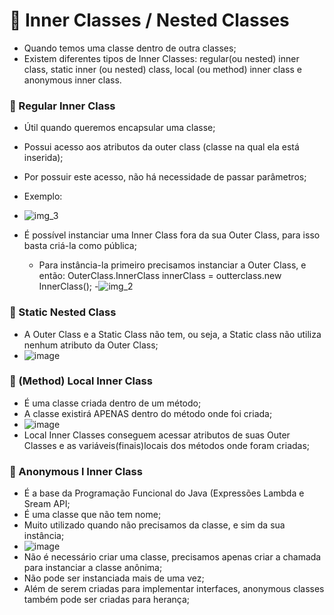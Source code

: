 # :memo: Inner Classes / Nested Classes

- Quando temos uma classe dentro de outra classes;
- Existem diferentes tipos de Inner Classes: regular(ou nested) inner class, 
static inner (ou nested) class, local (ou method) inner class e anonymous inner class.

### :pushpin: Regular Inner Class

- Útil quando queremos encapsular uma classe;
- Possui acesso aos atributos da outer class (classe na qual ela está inserida);
- Por possuir este acesso, não há necessidade de passar parâmetros;
- Exemplo:

- ![img_3](https://user-images.githubusercontent.com/101933646/230068885-41ddce7f-a3f9-4d2d-8052-b58580d3ded7.png)


- É possível instanciar uma Inner Class fora da sua Outer Class, para isso basta criá-la como pública;
    - Para instância-la primeiro precisamos instanciar a Outer Class, e então: OuterClass.InnerClass innerClass = outterclass.new InnerClass();
    -![img_2](https://user-images.githubusercontent.com/101933646/230068927-6d067194-20b7-4904-88d7-8ebfa6f149c0.png)

### :pushpin: Static Nested Class
- A Outer Class e a Static Class não tem, ou seja, a Static class não utiliza nenhum atributo da Outer Class;
- ![image](https://user-images.githubusercontent.com/101933646/230398442-276af78f-a5c4-40ad-980e-46f524c058c2.png)

### :pushpin: (Method) Local Inner Class 
- É uma classe criada dentro de um método;
- A classe existirá APENAS dentro do método onde foi criada;
- ![image](https://user-images.githubusercontent.com/101933646/230722306-75916793-5139-4e8d-ba47-231def75c28e.png)
- Local Inner Classes conseguem acessar atributos de suas Outer Classes e as variáveis(finais)locais dos métodos onde foram criadas;  

### :pushpin: Anonymous l Inner Class 
- É a base da Programação Funcional do Java (Expressões Lambda e Sream API;
- É uma classe que não tem nome;
- Muito utilizado quando não precisamos da classe, e sim da sua instância;
- ![image](https://user-images.githubusercontent.com/101933646/230723378-02e6d529-cb70-4534-b39d-063abed21ad3.png)
- Não é necessário criar uma classe, precisamos apenas criar a chamada para instanciar a classe anônima;
- Não pode ser instanciada mais de uma vez;
- Além de serem criadas para implementar interfaces, anonymous classes também pode ser criadas para herança;
